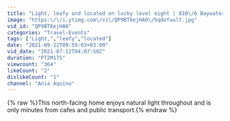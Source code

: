 ```yaml
---
title: "Light, leafy and located on lucky level eight | 810\/6 Baywater Drive, Wentworth Point"
image: "https:\/\/i.ytimg.com\/vi\/QP9BT6ejHA0\/hqdefault.jpg"
vid_id: "QP9BT6ejHA0"
categories: "Travel-Events"
tags: ["Light,","leafy","located"]
date: "2021-09-12T09:59:03+03:00"
vid_date: "2021-07-12T04:07:50Z"
duration: "PT2M17S"
viewcount: "364"
likeCount: "2"
dislikeCount: "1"
channel: "Ania Aquino"
---
```

{% raw %}This north-facing home enjoys natural light throughout and is only minutes from cafes and public transport.{% endraw %}
